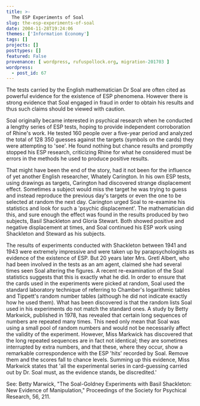 ```yaml
---
title: >-
  The ESP Experiments of Soal
slug: the-esp-experiments-of-soal
date: 2004-11-28T19:24:06
themes: ['Information Economy']
tags: []
projects: []
posttypes: []
featured: False
provenance: [ wordpress, rufuspollock.org, migration-201703 ]
wordpress:
  - post_id: 67
---
```


<p>
	The tests carried by the English mathematician Dr Soal are often cited as powerful evidence for the existence of ESP phenomena. However there is strong evidence that Soal engaged in fraud in order to obtain his results and thus such claims should be viewed with caution.
</p>
<p>
	Soal originally became interested in psychical research when he conducted a lengthy series of ESP tests, hoping to provide independent corroboration of Rhine's work. He tested 160 people over a five-year period and analyzed the total of 128 350 guesses against the targets (symbols on the cards) they were attempting to 'see'. He found nothing but chance results and promptly stopped his ESP research, criticizing Rhine for what he considered must be errors in the methods he used to produce positive results.
</p>
<p>
	That might have been the end of the story, had it not been for the influence of yet another English researcher, Whately Carington. In his own ESP tests, using drawings as targets, Carington had discovered strange displacement effect. Sometimes a subject would miss the target he was trying to guess and instead reproduce the previous day's targets or even the one to be selected at random the next day. Carington urged Soal to re-examine his statistics and look for such a 'psychic displacement'. The mathematician did this, and sure enough the effect was found in the results produced by two subjects, Basil Shackleton and Gloria Stewart. Both showed positive and negative displacement at times, and Soal continued his ESP work using Shackleton and Steward as his subjects.
</p>
<p>
	The results of experiments conducted with Shackleton between 1941 and 1943 were extremely impressive and were taken up by parapsychologists as evidence of the existence of ESP. But 20 years later Mrs. Gretl Albert, who had been involved in the tests as an am agent, claimed she had several times seen Soal altering the figures. A recent re-examination of the Soal statistics suggests that this is exactly what he did. In order to ensure that the cards used in the experiments were picked at random, Soal used the standard laboratory technique of referring to Chamber's logarithmic tables and Tippett's random number tables (although he did not indicate exactly how he used them). What has been discovered is that the random lists Soal used in his experiments do not match the standard ones. A study by Betty Markwick, published in 1978, has revealed that certain long sequences of numbers are repeated many times. This need only mean that Soal was using a small pool of random numbers and would not be necessarily affect the validity of the experiment. However, Miss Markwick has discovered that the long repeated sequences are in fact not identical; they are sometimes interrupted by extra numbers, and that these, where they occur, show a remarkable correspondence with the ESP 'hits' recorded by Soal. Remove them and the scores fall to chance levels. Summing up this evidence, Miss Markwick states that 'all the experimental series in card-guessing carried out by Dr. Soal must, as the evidence stands, be discredited.'
</p>
<p>
	See: Betty Marwick, &quot;The Soal-Goldney Experiments with Basil Shackleton: New Evidence of Manipulation,&quot; Proceedings of the Society for Psychical Research, 56, 211.
</p>


